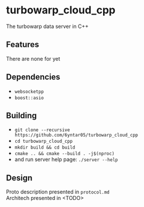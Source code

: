 # turbowarp_cloud_cpp
The turbowarp data server in C++

## Features
There are none for yet

## Dependencies
- `websocketpp`
- `boost::asio`

## Building
- `git clone --recursive https://github.com/6yntar05/turbowarp_cloud_cpp`
- `cd turbowarp_cloud_cpp`
- `mkdir build && cd build`
- `cmake .. && cmake --build . -j$(nproc)`
- and run server help page: `./server --help`

## Design
Proto description presented in `protocol.md`<br>
Architech presented in \<TODO\>
